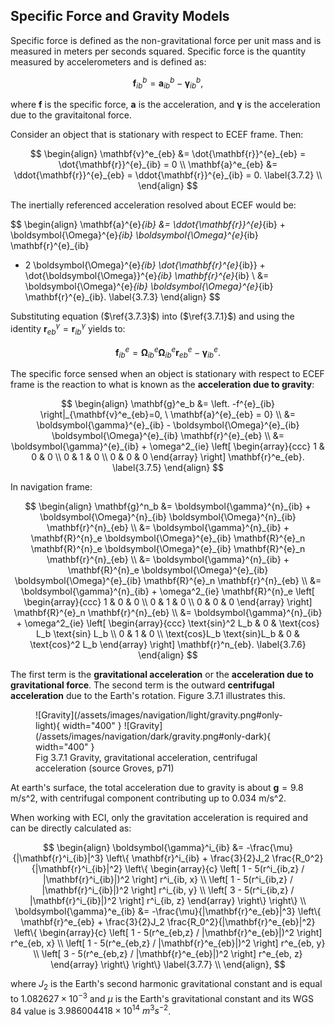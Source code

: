 
## Specific Force and Gravity Models

Specific force is defined as the non-gravitational force per unit mass and is measured in meters per seconds squared. Specific force is the quantity measured by
accelerometers and is defined as:

$$
\mathbf{f}^{b}_{ib} = \mathbf{a}^b_{ib} - \boldsymbol{\gamma}^{b}_{ib}, \label{3.7.1}
$$

where $\mathbf{f}$ is the specific force, $\mathbf{a}$ is the acceleration, and $\mathbf{\gamma}$ is the acceleration due to the gravitaitonal force. 

Consider an object
that is stationary with respect to ECEF frame. Then:

$$
\begin{align}
\mathbf{v}^e_{eb} &= \dot{\mathbf{r}}^{e}_{eb} = \dot{\mathbf{r}}^{e}_{ib} = 0 \\ 
\mathbf{a}^e_{eb} &= \ddot{\mathbf{r}}^{e}_{eb} = \ddot{\mathbf{r}}^{e}_{ib} = 0. \label{3.7.2} \\ 
\end{align}
$$

The inertially referenced acceleration resolved about ECEF would be:

$$
\begin{align}
\mathbf{a}^{e}_{ib} &= \ddot{\mathbf{r}}^{e}_{ib} + \boldsymbol{\Omega}^{e}_{ib} \boldsymbol{\Omega}^{e}_{ib} \mathbf{r}^{e}_{ib}
+ 2 \boldsymbol{\Omega}^{e}_{ib} \dot{\mathbf{r}^{e}_{ib}} + \dot{\boldsymbol{\Omega}}^{e}_{ib} \mathbf{r}^{e}_{ib} \\
&= \boldsymbol{\Omega}^{e}_{ib} \boldsymbol{\Omega}^{e}_{ib} \mathbf{r}^{e}_{ib}. \label{3.7.3}
\end{align}
$$

Substituting equation ($\ref{3.7.3}$) into ($\ref{3.7.1}$) and using the identity  $\mathbf{r}^\gamma_{eb} = \mathbf{r}^\gamma_{ib}$ yields to:

$$
\mathbf{f}^{e}_{ib} = \boldsymbol{\Omega}^{e}_{ib} \boldsymbol{\Omega}^{e}_{ib} \mathbf{r}^{e}_{eb} - \boldsymbol{\gamma}^{e}_{ib}. \label{3.7.4}
$$

The specific force sensed when an object is stationary with respect to ECEF frame is the reaction to what is known as the **acceleration due to gravity**:

$$
\begin{align}
\mathbf{g}^e_b &= \left. -f^{e}_{ib} \right|_{\mathbf{v}^e_{eb}=0, \ \mathbf{a}^{e}_{eb} = 0} \\
&= \boldsymbol{\gamma}^{e}_{ib} - \boldsymbol{\Omega}^{e}_{ib} \boldsymbol{\Omega}^{e}_{ib} \mathbf{r}^{e}_{eb} \\
&= \boldsymbol{\gamma}^{e}_{ib} + \omega^2_{ie} 
\left[
\begin{array}{ccc}
1 & 0 & 0 \\
0 & 1 & 0 \\
0 & 0 & 0
\end{array}
\right] \mathbf{r}^e_{eb}. \label{3.7.5}
\end{align}
$$

In navigation frame:

$$
\begin{align}
\mathbf{g}^n_b &= \boldsymbol{\gamma}^{n}_{ib} + \boldsymbol{\Omega}^{n}_{ib} \boldsymbol{\Omega}^{n}_{ib} \mathbf{r}^{n}_{eb} \\
&=  \boldsymbol{\gamma}^{n}_{ib} + \mathbf{R}^{n}_e \boldsymbol{\Omega}^{e}_{ib} \mathbf{R}^{e}_n \mathbf{R}^{n}_e \boldsymbol{\Omega}^{e}_{ib} \mathbf{R}^{e}_n \mathbf{r}^{n}_{eb} \\
&= \boldsymbol{\gamma}^{n}_{ib} + \mathbf{R}^{n}_e \boldsymbol{\Omega}^{e}_{ib} \boldsymbol{\Omega}^{e}_{ib} \mathbf{R}^{e}_n \mathbf{r}^{n}_{eb} \\
&= \boldsymbol{\gamma}^{n}_{ib} + \omega^2_{ie}  \mathbf{R}^{n}_e 
\left[
\begin{array}{ccc}
1 & 0 & 0 \\
0 & 1 & 0 \\
0 & 0 & 0
\end{array}
\right] 
\mathbf{R}^{e}_n \mathbf{r}^{n}_{eb} \\
&= \boldsymbol{\gamma}^{n}_{ib} + \omega^2_{ie}
\left[
\begin{array}{ccc}
\text{sin}^2 L_b & 0 & \text{cos} L_b \text{sin} L_b \\
0 & 1 & 0 \\
\text{cos}L_b \text{sin}L_b & 0 & \text{cos}^2 L_b
\end{array}
\right] \mathbf{r}^n_{eb}. \label{3.7.6}
\end{align}
$$

The first term is the **gravitational acceleration** or the **acceleration due to gravitational force**. The second term is the 
outward **centrifugal acceleration** due to the Earth's rotation. Figure 3.7.1 illustrates this.

<figure markdown>
  ![Gravity](/assets/images/navigation/light/gravity.png#only-light){ width="400" }
  ![Gravity](/assets/images/navigation/dark/gravity.png#only-dark){ width="400" }
  <figcaption>Fig 3.7.1 Gravity, gravitational acceleration, centrifugal acceleration (source Groves, p71)</figcaption>
</figure>

At earth's surface, the total acceleration due to gravity is about $\mathbf{g} = 9.8$ m/s^2, with centrifugal component contributing up to 0.034 m/s^2. 

When working with 
ECI, only the gravitation acceleration is required and can be directly calculated as:

$$
\begin{align}
\boldsymbol{\gamma}^i_{ib} &= 
-\frac{\mu}{|\mathbf{r}^i_{ib}|^3} 
\left\{
\mathbf{r}^i_{ib} + \frac{3}{2}J_2 \frac{R_0^2}{|\mathbf{r}^i_{ib}|^2} 
\left\{
\begin{array}{c}
\left[
1 - 5(r^i_{ib,z} / |\mathbf{r}^i_{ib}|)^2
\right] r^i_{ib, x} \\
\left[
1 - 5(r^i_{ib,z} / |\mathbf{r}^i_{ib}|)^2
\right] r^i_{ib, y} \\
\left[
3 - 5(r^i_{ib,z} / |\mathbf{r}^i_{ib}|)^2
\right] r^i_{ib, z}
\end{array}
\right\}
\right\}
\\
\boldsymbol{\gamma}^e_{ib} &= 
-\frac{\mu}{|\mathbf{r}^e_{eb}|^3} 
\left\{
\mathbf{r}^e_{eb} + \frac{3}{2}J_2 \frac{R_0^2}{|\mathbf{r}^e_{eb}|^2} 
\left\{
\begin{array}{c}
\left[
1 - 5(r^e_{eb,z} / |\mathbf{r}^e_{eb}|)^2
\right] r^e_{eb, x} \\
\left[
1 - 5(r^e_{eb,z} / |\mathbf{r}^e_{eb}|)^2
\right] r^e_{eb, y} \\
\left[
3 - 5(r^e_{eb,z} / |\mathbf{r}^e_{eb}|)^2
\right] r^e_{eb, z}
\end{array}
\right\}
\right\} \label{3.7.7}
\\
\end{align},
$$

where $J_2$ is the Earth's second harmonic gravitational constant and is equal to $1.082627 \times 10^{-3}$ and 
$\mu$ is the Earth's gravitational constant and its WGS 84 value is $3.986004418 \times 10^{14} \ m^3 s^{-2}$. 